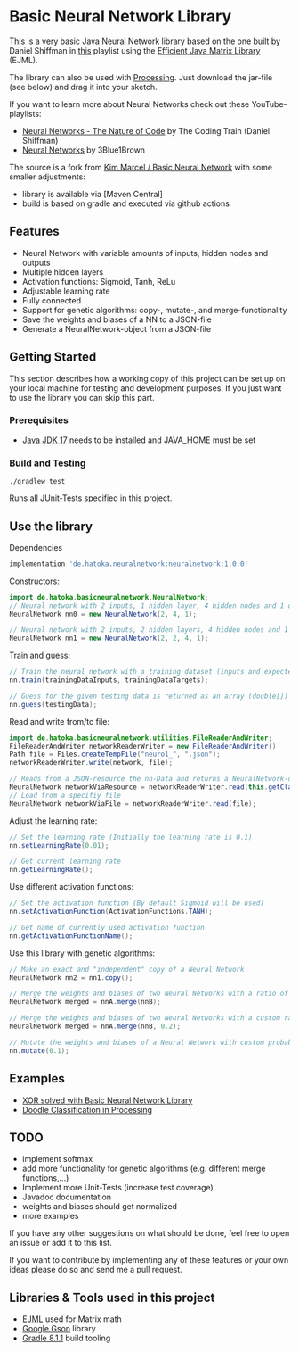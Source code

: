 # Basic Neural Network Library

This is a very basic Java Neural Network library based on the one built by Daniel Shiffman in [this](https://www.youtube.com/watch?v=XJ7HLz9VYz0&list=PLRqwX-V7Uu6aCibgK1PTWWu9by6XFdCfh) playlist using the [Efficient Java Matrix Library](https://www.ejml.org) (EJML).

The library can also be used with [Processing](https://processing.org). Just download the jar-file (see below) and drag it into your sketch.

If you want to learn more about Neural Networks check out these YouTube-playlists:
- [Neural Networks - The Nature of Code](https://www.youtube.com/watch?v=XJ7HLz9VYz0&list=PLRqwX-V7Uu6aCibgK1PTWWu9by6XFdCfh) by The Coding Train (Daniel Shiffman)
- [Neural Networks](https://www.youtube.com/watch?v=aircAruvnKk&list=PLZHQObOWTQDNU6R1_67000Dx_ZCJB-3pi) by 3Blue1Brown

The source is a fork from [Kim Marcel / Basic Neural Network](https://github.com/kim-marcel/basic_neural_network) with some smaller adjustments:
- library is available via [Maven Central]
- build is based on gradle and executed via github actions

## Features

- Neural Network with variable amounts of inputs, hidden nodes and outputs
- Multiple hidden layers
- Activation functions: Sigmoid, Tanh, ReLu
- Adjustable learning rate
- Fully connected
- Support for genetic algorithms: copy-, mutate-, and merge-functionality
- Save the weights and biases of a NN to a JSON-file
- Generate a NeuralNetwork-object from a JSON-file

## Getting Started

This section describes how a working copy of this project can be set up on your local machine for testing and development purposes. If you just want to use the library you can skip this part.

### Prerequisites
- [Java JDK 17](https://adoptium.net/temurin/releases/) needs to be installed and JAVA_HOME must be set

### Build and Testing
```
./gradlew test
```
Runs all JUnit-Tests specified in this project.

## Use the library
Dependencies
```gradle
implementation 'de.hatoka.neuralnetwork:neuralnetwork:1.0.0'
```

Constructors:
```java
import de.hatoka.basicneuralnetwork.NeuralNetwork;
// Neural network with 2 inputs, 1 hidden layer, 4 hidden nodes and 1 output
NeuralNetwork nn0 = new NeuralNetwork(2, 4, 1);

// Neural network with 2 inputs, 2 hidden layers, 4 hidden nodes and 1 output
NeuralNetwork nn1 = new NeuralNetwork(2, 2, 4, 1);
```

Train and guess:
```java
// Train the neural network with a training dataset (inputs and expected outputs)
nn.train(trainingDataInputs, trainingDataTargets);

// Guess for the given testing data is returned as an array (double[])
nn.guess(testingData);
```

Read and write from/to file:
```java
import de.hatoka.basicneuralnetwork.utilities.FileReaderAndWriter;
FileReaderAndWriter networkReaderWriter = new FileReaderAndWriter()
Path file = Files.createTempFile("neuro1_", ".json");
networkReaderWriter.write(network, file);

// Reads from a JSON-resource the nn-Data and returns a NeuralNetwork-object
NeuralNetwork networkViaResource = networkReaderWriter.read(this.getClass().getClassLoader().getResourceAsStream(resource));
// Load from a specifiy file
NeuralNetwork networkViaFile = networkReaderWriter.read(file);
```

Adjust the learning rate:
```java
// Set the learning rate (Initially the learning rate is 0.1)
nn.setLearningRate(0.01);

// Get current learning rate
nn.getLearningRate();
```

Use different activation functions:
```java
// Set the activation function (By default Sigmoid will be used)
nn.setActivationFunction(ActivationFunctions.TANH);

// Get name of currently used activation function
nn.getActivationFunctionName();
```

Use this library with genetic algorithms:
```java
// Make an exact and "independent" copy of a Neural Network
NeuralNetwork nn2 = nn1.copy();

// Merge the weights and biases of two Neural Networks with a ratio of 50:50
NeuralNetwork merged = nnA.merge(nnB);

// Merge the weights and biases of two Neural Networks with a custom ratio (here: 20:80)
NeuralNetwork merged = nnA.merge(nnB, 0.2);

// Mutate the weights and biases of a Neural Network with custom probability
nn.mutate(0.1);
```
## Examples

- [XOR solved with Basic Neural Network Library](https://github.com/kim-marcel/xor_with_nn)
- [Doodle Classification in Processing](https://github.com/kim-marcel/doodle_classifier)

## TODO

- implement softmax
- add more functionality for genetic algorithms (e.g. different merge functions,...)
- Implement more Unit-Tests (increase test coverage)
- Javadoc documentation
- weights and biases should get normalized
- more examples

If you have any other suggestions on what should be done, feel free to open an issue or add it to this list.

If you want to contribute by implementing any of these features or your own ideas please do so and send me a pull request.

## Libraries & Tools used in this project

- [EJML](https://www.ejml.org) used for Matrix math
- [Google Gson](https://github.com/google/gson) library
- [Gradle 8.1.1](https://docs.gradle.org/8.1.1/release-notes.html) build tooling
